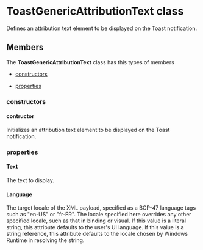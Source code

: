 
# ToastGenericAttributionText class

Defines an attribution text element to be displayed on the Toast notification.

## Members

The **ToastGenericAttributionText** class has this types of members

* [constructors](#constructors)

* [properties](#properties)

### constructors

#### contructor

Initializes an attribution text element to be displayed on the Toast notification.

### properties

#### Text

The text to display.

#### Language

The target locale of the XML payload, specified as a BCP-47 language tags such as "en-US" or "fr-FR". The locale specified here overrides any other specified locale, such as that in binding or visual. If this value is a literal string, this attribute defaults to the user's UI language. If this value is a string reference, this attribute defaults to the locale chosen by Windows Runtime in resolving the string.
